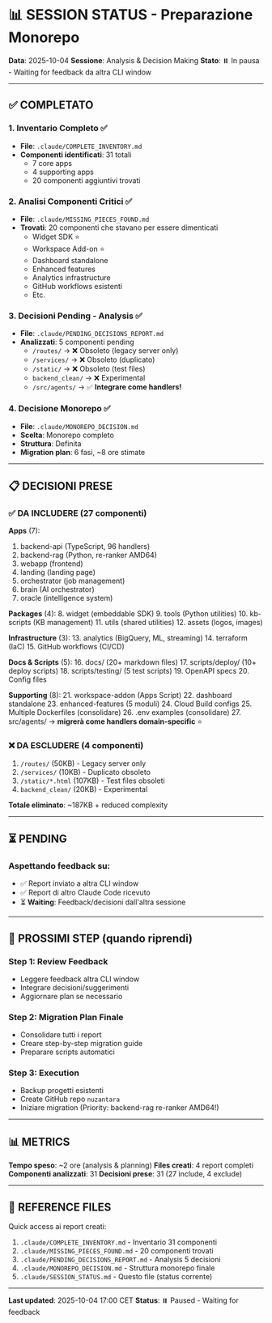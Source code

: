 # 📊 SESSION STATUS - Preparazione Monorepo

**Data**: 2025-10-04
**Sessione**: Analysis & Decision Making
**Stato**: ⏸️ In pausa - Waiting for feedback da altra CLI window

---

## ✅ COMPLETATO

### 1. Inventario Completo ✅
- **File**: `.claude/COMPLETE_INVENTORY.md`
- **Componenti identificati**: 31 totali
  - 7 core apps
  - 4 supporting apps
  - 20 componenti aggiuntivi trovati

### 2. Analisi Componenti Critici ✅
- **File**: `.claude/MISSING_PIECES_FOUND.md`
- **Trovati**: 20 componenti che stavano per essere dimenticati
  - Widget SDK ⭐
  - Workspace Add-on ⭐
  - Dashboard standalone
  - Enhanced features
  - Analytics infrastructure
  - GitHub workflows esistenti
  - Etc.

### 3. Decisioni Pending - Analysis ✅
- **File**: `.claude/PENDING_DECISIONS_REPORT.md`
- **Analizzati**: 5 componenti pending
  - `/routes/` → ❌ Obsoleto (legacy server only)
  - `/services/` → ❌ Obsoleto (duplicato)
  - `/static/` → ❌ Obsoleto (test files)
  - `backend_clean/` → ❌ Experimental
  - `/src/agents/` → ✅ **Integrare come handlers!**

### 4. Decisione Monorepo ✅
- **File**: `.claude/MONOREPO_DECISION.md`
- **Scelta**: Monorepo completo
- **Struttura**: Definita
- **Migration plan**: 6 fasi, ~8 ore stimate

---

## 📋 DECISIONI PRESE

### ✅ DA INCLUDERE (27 componenti)

**Apps** (7):
1. backend-api (TypeScript, 96 handlers)
2. backend-rag (Python, re-ranker AMD64)
3. webapp (frontend)
4. landing (landing page)
5. orchestrator (job management)
6. brain (AI orchestrator)
7. oracle (intelligence system)

**Packages** (4):
8. widget (embeddable SDK)
9. tools (Python utilities)
10. kb-scripts (KB management)
11. utils (shared utilities)
12. assets (logos, images)

**Infrastructure** (3):
13. analytics (BigQuery, ML, streaming)
14. terraform (IaC)
15. GitHub workflows (CI/CD)

**Docs & Scripts** (5):
16. docs/ (20+ markdown files)
17. scripts/deploy/ (10+ deploy scripts)
18. scripts/testing/ (5 test scripts)
19. OpenAPI specs
20. Config files

**Supporting** (8):
21. workspace-addon (Apps Script)
22. dashboard standalone
23. enhanced-features (5 moduli)
24. Cloud Build configs
25. Multiple Dockerfiles (consolidare)
26. .env examples (consolidare)
27. src/agents/ → **migrerà come handlers domain-specific** ⭐

### ❌ DA ESCLUDERE (4 componenti)

1. `/routes/` (50KB) - Legacy server only
2. `/services/` (10KB) - Duplicato obsoleto
3. `/static/*.html` (107KB) - Test files obsoleti
4. `backend_clean/` (20KB) - Experimental

**Totale eliminato**: ~187KB + reduced complexity

---

## ⏳ PENDING

### Aspettando feedback su:
- ✅ Report inviato a altra CLI window
- ✅ Report di altro Claude Code ricevuto
- ⏳ **Waiting**: Feedback/decisioni dall'altra sessione

---

## 🎯 PROSSIMI STEP (quando riprendi)

### Step 1: Review Feedback
- Leggere feedback altra CLI window
- Integrare decisioni/suggerimenti
- Aggiornare plan se necessario

### Step 2: Migration Plan Finale
- Consolidare tutti i report
- Creare step-by-step migration guide
- Preparare scripts automatici

### Step 3: Execution
- Backup progetti esistenti
- Create GitHub repo `nuzantara`
- Iniziare migration (Priority: backend-rag re-ranker AMD64!)

---

## 📊 METRICS

**Tempo speso**: ~2 ore (analysis & planning)
**Files creati**: 4 report completi
**Componenti analizzati**: 31
**Decisioni prese**: 31 (27 include, 4 exclude)

---

## 🔖 REFERENCE FILES

Quick access ai report creati:
1. `.claude/COMPLETE_INVENTORY.md` - Inventario 31 componenti
2. `.claude/MISSING_PIECES_FOUND.md` - 20 componenti trovati
3. `.claude/PENDING_DECISIONS_REPORT.md` - Analysis 5 decisioni
4. `.claude/MONOREPO_DECISION.md` - Struttura monorepo finale
5. `.claude/SESSION_STATUS.md` - Questo file (status corrente)

---

**Last updated**: 2025-10-04 17:00 CET
**Status**: ⏸️ Paused - Waiting for feedback

